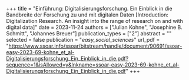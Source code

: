 +++
title = "Einführung: Digitalisierungsforschung. Ein Einblick in die Bandbreite der Forschung zu und mit digitalen Daten [Introduction: Digitalization Research. An insight into the range of research on and with digital data]"
date = 2023-11-24
authors = ["Julian Kohne", "Josephine B. Schmitt", "Johannes Breuer"]
publication_types = ["2"]
abstract = ""
selected = false
publication = "*easy_social_sciences*"
url_pdf = "https://www.ssoar.info/ssoar/bitstream/handle/document/90691/ssoar-easy-2023-69-kohne_et_al-Digitalisierungsforschung_Ein_Einblick_in_die.pdf?sequence=1&isAllowed=y&lnkname=ssoar-easy-2023-69-kohne_et_al-Digitalisierungsforschung_Ein_Einblick_in_die.pdf"
+++

